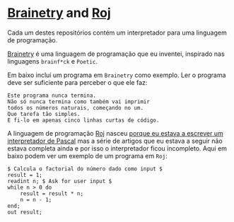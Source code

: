 # [Brainetry] and [Roj]

Cada um destes repositórios contém um interpretador para uma linguagem de programação.

[Brainetry] é uma linguagem de programação que eu inventei, inspirado nas linguagens `brainf*ck` e `Poetic`.

Em baixo incluí um programa em `Brainetry` como exemplo. Ler o programa deve ser suficiente para perceber o que ele faz:

```
Este programa nunca termina.
Não só nunca termina como também vai imprimir
todos os números naturais, começando no um.
Que tarefa tão simples.
E fi-lo em apenas cinco linhas curtas de código.
```

A linguagem de programação [Roj] nasceu [porque eu estava a escrever um interpretador de Pascal][roj-post] mas a série de artigos que eu estava a seguir não estava completa ainda e por isso o interpretador ficou incompleto. Aqui em baixo podem ver um exemplo de um programa em `Roj`:

```
$ Calcula o factorial do número dado como input $
result = 1;
readint n; $ Ask for user input $
while n > 0 do
    result = result * n;
    n = n - 1;
end;
out result;
```

[Brainetry]: https://github.com/RodrigoGiraoSerrao/Brainetry
[Roj]: https://github.com/RodrigoGiraoSerrao/Roj
[roj-post]: ../../blog/creating-programming-language-from-scratch
